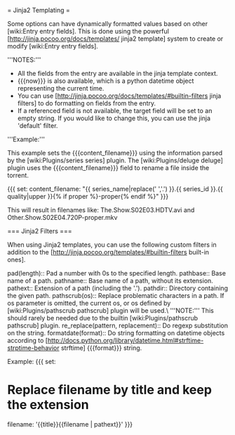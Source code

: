 = Jinja2 Templating =

Some options can have dynamically formatted values based on other [wiki:Entry entry fields]. This is done using the powerful [http://jinja.pocoo.org/docs/templates/ jinja2 template] system to create or modify [wiki:Entry entry fields].

'''NOTES:'''

- All the fields from the entry are available in the jinja template context.
- {{{now}}} is also available, which is a python datetime object representing the current time.
- You can use [http://jinja.pocoo.org/docs/templates/#builtin-filters jinja filters] to do formatting on fields from the entry.
- If a referenced field is not available, the target field will be set to an empty string. If you would like to change this, you can use the jinja 'default' filter.

'''Example:'''

This example sets the {{{content_filename}}} using the information parsed by the [wiki:Plugins/series series] plugin. The [wiki:Plugins/deluge deluge] plugin uses the {{{content_filename}}} field to rename a file inside the torrent.

{{{
set:
  content_filename: "{{ series_name|replace(' ','.') }}.{{ series_id }}.{{ quality|upper }}{% if proper %}-proper{% endif %}"
}}}

This will result in filenames like: The.Show.S02E03.HDTV.avi and Other.Show.S02E04.720P-proper.mkv

=== Jinja2 Filters ===

When using Jinja2 templates, you can use the following custom filters in addition to the [http://jinja.pocoo.org/templates/#builtin-filters built-in ones].

 pad(length):: Pad a number with 0s to the specified length.
 pathbase:: Base name of a path.
 pathname:: Base name of a path, without its extension.
 pathext:: Extension of a path (including the '.').
 pathdir:: Directory containing the given path.
 pathscrub(os):: Replace problematic characters in a path. If os parameter is omitted, the current os, or os defined by [wiki:Plugins/pathscrub pathscrub] plugin will be used.\\ '''NOTE:''' This should rarely be needed due to the builtin [wiki:Plugins/pathscrub pathscrub] plugin.
 re_replace(pattern, replacement):: Do regexp substitution on the string.
 formatdate(format):: Do string formatting on datetime objects according to [http://docs.python.org/library/datetime.html#strftime-strptime-behavior strftime] {{{format}}} string.

Example:
{{{
set:
  # Replace filename by title and keep the extension
  filename: '{{title}}{{filename | pathext}}'
}}}